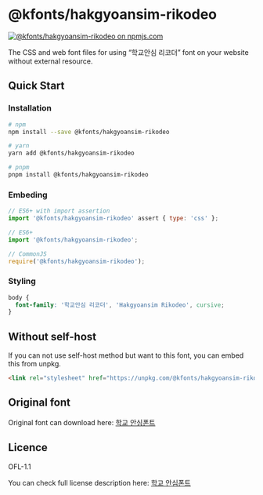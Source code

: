 # @kfonts/hakgyoansim-rikodeo

[![@kfonts/hakgyoansim-rikodeo on npmjs.com](https://img.shields.io/npm/v/%40kfonts%2Fhakgyoansim-rikodeo)](https://www.npmjs.com/package/@kfonts/hakgyoansim-rikodeo)

The CSS and web font files for using &OpenCurlyDoubleQuote;학교안심 리코더&CloseCurlyDoubleQuote; font on your website without external resource.

## Quick Start

### Installation

```sh
# npm
npm install --save @kfonts/hakgyoansim-rikodeo

# yarn
yarn add @kfonts/hakgyoansim-rikodeo

# pnpm
pnpm install @kfonts/hakgyoansim-rikodeo
```

### Embeding

```js
// ES6+ with import assertion
import '@kfonts/hakgyoansim-rikodeo' assert { type: 'css' };

// ES6+
import '@kfonts/hakgyoansim-rikodeo';

// CommonJS
require('@kfonts/hakgyoansim-rikodeo');
```

### Styling

```css
body {
  font-family: '학교안심 리코더', 'Hakgyoansim Rikodeo', cursive;
}
```

## Without self-host

If you can not use self-host method but want to this font, you can embed this from unpkg.

```html
<link rel="stylesheet" href="https://unpkg.com/@kfonts/hakgyoansim-rikodeo/index.css" />
```

## Original font

Original font can download here: [학교 안심폰트](https://copyright.keris.or.kr/wft/fntDwnld)

## Licence

OFL-1.1

You can check full license description here: [학교 안심폰트](https://copyright.keris.or.kr/wft/fntDwnld)
